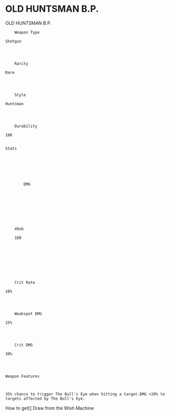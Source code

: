 # OLD HUNTSMAN B.P.

OLD HUNTSMAN B.P.


	
		
		
	
	



	
		Weapon Type
	
	Shotgun



	
		Rarity
	
	Rare



	
		Style
	
	Huntsman



	
		Durability
	
	100


	Stats

	
	
	
	
		
		
			DMG
		
			 
		
		
	
	
	
	
	
		49x6
	
		180
	
	
	





	
		Crit Rate
	
	10%



	
		Weakspot DMG
	
	25%



	
		Crit DMG
	
	30%




	Weapon Features


	
	35% chance to trigger The Bull's Eye when hitting a target.DMG +20% to targets affected by The Bull's Eye.







How to get[]
Draw from the Wish Machine
